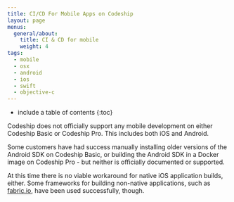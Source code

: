 ```yaml
---
title: CI/CD For Mobile Apps on Codeship
layout: page
menus:
  general/about:
    title: CI & CD for mobile
    weight: 4
tags:
  - mobile
  - osx
  - android
  - ios
  - swift
  - objective-c
---
```


* include a table of contents
{:toc}

Codeship does not officially support any mobile development on either Codeship Basic or Codeship Pro. This includes both iOS and Android.

Some customers have had success manually installing older versions of the Android SDK on Codeship Basic, or building the Android SDK in a Docker image on Codeship Pro - but neither is officially documented or supported.

At this time there is no viable workaround for native iOS application builds, either. Some frameworks for building non-native applications, such as [fabric.io](https://get.fabric.io), have been used successfully, though.
